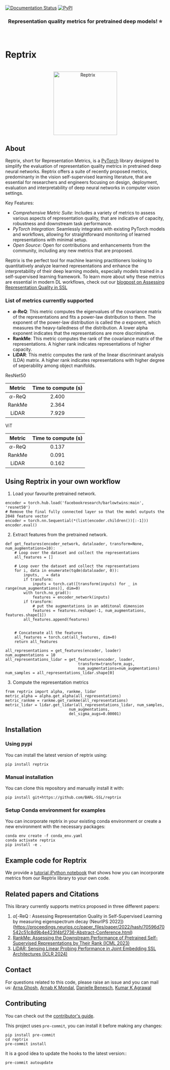 [![Documentation Status](https://readthedocs.org/projects/reptrix/badge/?version=latest)](https://reptrix.readthedocs.io/en/latest/?badge=latest) [![PyPI](https://img.shields.io/pypi/v/reptrix?label=pypi%20package)](https://pypi.org/project/reptrix/)

<h3 align="center">
<p>Representation quality metrics for pretrained deep models! ⭐
</h3>
<br>


# Reptrix

<p align="center">
    <br>
    <img src="https://github.com/BARL-SSL/reptrix/assets/6922389/06e6bffb-adac-460b-81b4-b1078859b563" alt="Reptrix" width="200"/>
    <br>
<p>

## About

Reptrix, short for Representation Metrics, is a [PyTorch](https://pytorch.org) library designed to simplify the evaluation of representation quality metrics in pretrained deep neural networks. Reptrix offers a suite of recently proposed metrics, predominanty in the vision self-supervised learning literature, that are essential for researchers and engineers focusing on design, deployment, evaluation and interpretability of deep neural networks in computer vision settings.

Key Features:
- *Comprehensive Metric Suite*: Includes a variety of metrics to assess various aspects of representation quality, that are indicative of capacity, robustness and downstream task performance.
- *PyTorch Integration*: Seamlessly integrates with existing PyTorch models and workflows, allowing for straightforward monitoring of learned representations with minimal setup.
- *Open Source*: Open for contributions and enhancements from the community, including any new metrics that are proposed.

Reptrix is the perfect tool for machine learning practitioners looking to quantitatively analyze learned representations and enhance the interpretability of their deep learning models, especially models trained in a self-supervised learning framework.
To learn more about why these metrics are essential in modern DL workflows, check out our [blogpost on Assessing Representation Quality in SSL](https://mila.quebec/en/article/a-req/)

### List of metrics currently supported

- **$\alpha$-ReQ**: This metric computes the eigenvalues of the covariance matrix of the representations and fits a power-law distribution to them. The exponent of the power-law distribution is called the $\alpha$ exponent, which measures the heavy-tailedness of the distribution. A lower alpha exponent indicates that the representations are more discriminative.
- **RankMe**: This metric computes the rank of the covariance matrix of the representations. A higher rank indicates representations of higher capacity.
- **LiDAR**: This metric computes the rank of the linear discriminant analysis (LDA) matrix. A higher rank indicates representations with higher degree of seperability among object manifolds.


ResNet50

| Metric    | Time to compute (s) |
|:---------:|:-------------------:|
| $\alpha$-ReQ |      2.400       |
| RankMe    |         2.364       |
| LiDAR     |         7.929       |


ViT

| Metric    | Time to compute (s) |
|:---------:|:-------------------:|
| $\alpha$-ReQ |      0.137       |
| RankMe    |         0.091       |
| LiDAR     |         0.162       |


## Using Reptrix in your own workflow

1. Load your favourite pretrained network.

```
encoder = torch.hub.load('facebookresearch/barlowtwins:main', 'resnet50')
# Remove the final fully connected layer so that the model outputs the 2048 feature vector
encoder = torch.nn.Sequential(*(list(encoder.children())[:-1]))
encoder.eval()
```
2. Extract features from the pretrained network.

```
def get_features(encoder_network, dataloader, transform=None, num_augmentations=10):
    # Loop over the dataset and collect the representations
    all_features = []

    # Loop over the dataset and collect the representations
    for i, data in enumerate(tqdm(dataloader, 0)):
        inputs, _ = data
        if transform:
            inputs = torch.cat([transform(inputs) for _ in range(num_augmentations)], dim=0)
        with torch.no_grad():
            features = encoder_network(inputs)
        if transform:
            # put the augmentations in an additonal dimension
            features = features.reshape(-1, num_augmentations, features.shape[1])
        all_features.append(features)


    # Concatenate all the features
    all_features = torch.cat(all_features, dim=0)
    return all_features

all_representations = get_features(encoder, loader)
num_augmentations = 10
all_representations_lidar = get_features(encoder, loader,
                                transform=transform_augs,
                                num_augmentations=num_augmentations)
num_samples = all_representations_lidar.shape[0]
```
3. Compute the representation metrics

```
from reptrix import alpha, rankme, lidar
metric_alpha = alpha.get_alpha(all_representations)
metric_rankme = rankme.get_rankme(all_representations)
metric_lidar = lidar.get_lidar(all_representations_lidar, num_samples,
                            num_augmentations,
                            del_sigma_augs=0.00001)
```


## Installation

### Using pypi
You can install the latest version of reptrix using:

```pip install reptrix```

### Manual installation

You can clone this repository and manually install it with:

```pip install git+https://github.com/BARL-SSL/reptrix```

### Setup Conda environment for examples

You can incorporate reptrix in your existing conda environment or create a new environment with the necessary packages:

```
conda env create -f conda_env.yaml
conda activate reptrix
pip install -e .
```



## Example code for Reptrix

We provide a [tutorial iPython notebook](tutorial.ipynb) that shows how you can incorporate metrics from our Reptrix library to your own code.

## Related papers and Citations

This library currently supports metrics proposed in three different papers:
1. $\alpha$[-ReQ : Assessing Representation Quality in Self-Supervised Learning by measuring eigenspectrum decay (NeurIPS 2022])(https://proceedings.neurips.cc/paper_files/paper/2022/hash/70596d70542c51c8d9b4e423f4bf2736-Abstract-Conference.html)
2. [RankMe: Assessing the Downstream Performance of Pretrained Self-Supervised Representations by Their Rank (ICML 2023)](https://proceedings.mlr.press/v202/garrido23a)
3. [LiDAR: Sensing Linear Probing Performance in Joint Embedding SSL Architectures (ICLR 2024)](https://openreview.net/forum?id=f3g5XpL9Kb)



## Contact

For questions related to this code, please raise an issue and you can mail us:
[Arna Ghosh](mailto:arna.ghosh@mail.mcgill.ca), [Arnab K Mondal](mailto:arnab.mondal@mail.mcgill.ca), [Danielle Benesch](mailto:dbenesch@uos.de), [Kumar K Agrawal](mailto:kagrawal@berkeley.edu)

## Contributing

You can check out the [contributor's guide](CONTRIBUTING.md).

This project uses `pre-commit`, you can install it before making any changes:

    pip install pre-commit
    cd reptrix
    pre-commit install

It is a good idea to update the hooks to the latest version::

    pre-commit autoupdate
